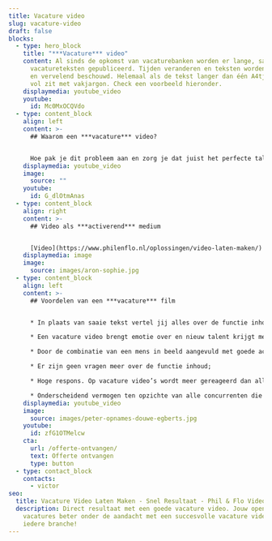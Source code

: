 ```yaml
---
title: Vacature video
slug: vacature-video
draft: false
blocks:
  - type: hero_block
    title: "***Vacature*** video"
    content: Al sinds de opkomst van vacaturebanken worden er lange, saaie
      vacatureteksten gepubliceerd. Tijden veranderen en teksten worden als saai
      en vervelend beschouwd. Helemaal als de tekst langer dan één A4tje is en
      vol zit met vakjargon. Check een voorbeeld hieronder.
    displaymedia: youtube_video
    youtube:
      id: Mc0MxOCQVdo
  - type: content_block
    align: left
    content: >-
      ## Waarom een ***vacature*** video?


      Hoe pak je dit probleem aan en zorg je dat juist het perfecte talent kiest voor jouw organisatie? Dit doe je met een **vacature video**. Een vacaturefilm brengt de juiste boodschap over met emotie. Daarnaast worden Google en YouTube steeds vaker gebruikt voor het vinden van de juiste vacature. Sterker nog [YouTube](https://www.philenflo.nl/you-tube-marketing/) is bijna de populairste zoekmachine ter wereld en geeft Google nog meer voorrang op hoogwaardige videocontent in de zoekresultaten!
    displaymedia: youtube_video
    image:
      source: ""
    youtube:
      id: G_dlOtmAnas
  - type: content_block
    align: right
    content: >-
      ## Video als ***activerend*** medium


      [Video](https://www.philenflo.nl/oplossingen/video-laten-maken/) is een activerend medium waardoor je talent activeert en attendeert op jouw boodschap. Met een vacature video kan je binnen één minuut uitleggen waar jouw organisatie voor staat en wat de functie inhoudt. Je neemt alle twijfel weg. Met jouw enthousiasme vertel je meteen waarom het zo leuk is om voor jullie te werken en kan het talent meteen proeven aan de sfeer. Daarna deel je de video op LinkedIn op adverteer je de video op de juiste doelgroep voor het allerbeste resultaat! Uiteraard helpen we je daarmee.
    displaymedia: image
    image:
      source: images/aron-sophie.jpg
  - type: content_block
    align: left
    content: >-
      ## Voordelen van een ***vacature*** film


      * In plaats van saaie tekst vertel jij alles over de functie inhoud;

      * Een vacature video brengt emotie over en nieuw talent krijgt meteen een gevoel met de organisatie;

      * Door de combinatie van een mens in beeld aangevuld met goede achtergrond muziek, blijft de kijker geboeid;

      * Er zijn geen vragen meer over de functie inhoud;

      * Hoge respons. Op vacature video’s wordt meer gereageerd dan alleen vacatureteksten.

      * Onderscheidend vermogen ten opzichte van alle concurrenten die ook vacatures open hebben staan.
    displaymedia: youtube_video
    image:
      source: images/peter-opnames-douwe-egberts.jpg
    youtube:
      id: zfG1OTMelcw
    cta:
      url: /offerte-ontvangen/
      text: Offerte ontvangen
      type: button
  - type: contact_block
    contacts:
      - victor
seo:
  title: Vacature Video Laten Maken - Snel Resultaat - Phil & Flo Videomarketing
  description: Direct resultaat met een goede vacature video. Jouw openstaande
    vacatures beter onder de aandacht met een succesvolle vacature video voor
    iedere branche!
---
```

